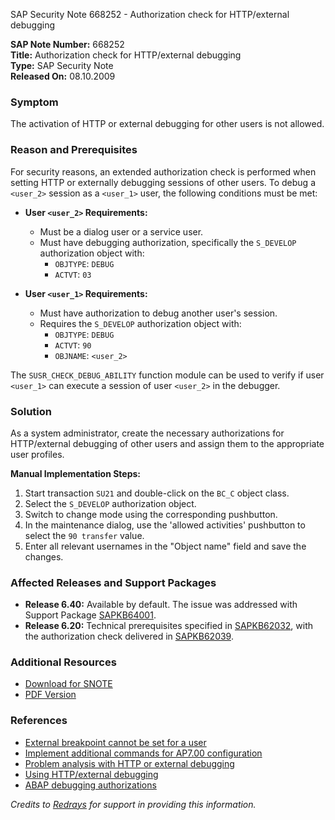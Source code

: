 SAP Security Note 668252 - Authorization check for HTTP/external debugging

**SAP Note Number:** 668252  
**Title:** Authorization check for HTTP/external debugging  
**Type:** SAP Security Note  
**Released On:** 08.10.2009

### Symptom
The activation of HTTP or external debugging for other users is not allowed.

### Reason and Prerequisites
For security reasons, an extended authorization check is performed when setting HTTP or externally debugging sessions of other users. To debug a `<user_2>` session as a `<user_1>` user, the following conditions must be met:

- **User `<user_2>` Requirements:**
  - Must be a dialog user or a service user.
  - Must have debugging authorization, specifically the `S_DEVELOP` authorization object with:
    - `OBJTYPE`: `DEBUG`
    - `ACTVT`: `03`

- **User `<user_1>` Requirements:**
  - Must have authorization to debug another user's session.
  - Requires the `S_DEVELOP` authorization object with:
    - `OBJTYPE`: `DEBUG`
    - `ACTVT`: `90`
    - `OBJNAME`: `<user_2>`

The `SUSR_CHECK_DEBUG_ABILITY` function module can be used to verify if user `<user_1>` can execute a session of user `<user_2>` in the debugger.

### Solution
As a system administrator, create the necessary authorizations for HTTP/external debugging of other users and assign them to the appropriate user profiles. 

**Manual Implementation Steps:**
1. Start transaction `SU21` and double-click on the `BC_C` object class.
2. Select the `S_DEVELOP` authorization object.
3. Switch to change mode using the corresponding pushbutton.
4. In the maintenance dialog, use the 'allowed activities' pushbutton to select the `90 transfer` value.
5. Enter all relevant usernames in the "Object name" field and save the changes.

### Affected Releases and Support Packages
- **Release 6.40:** Available by default. The issue was addressed with Support Package [SAPKB64001](https://me.sap.com/supportpackage/SAPKB64001).
- **Release 6.20:** Technical prerequisites specified in [SAPKB62032](https://me.sap.com/supportpackage/SAPKB62032), with the authorization check delivered in [SAPKB62039](https://me.sap.com/supportpackage/SAPKB62039).

### Additional Resources
- [Download for SNOTE](https://me.sap.com/notes/0040000015542552017)
- [PDF Version](https://userapps.support.sap.com/sap/support/sfm/notes/print/0000668252?language=en-US&token=3377CFB5908A2149129766E57D215D94)

### References
- [External breakpoint cannot be set for a user](https://me.sap.com/notes/1250842)
- [Implement additional commands for AP7.00 configuration](https://me.sap.com/notes/985891)
- [Problem analysis with HTTP or external debugging](https://me.sap.com/notes/751872)
- [Using HTTP/external debugging](https://me.sap.com/notes/668256)
- [ABAP debugging authorizations](https://me.sap.com/notes/65968)

*Credits to [Redrays](https://redrays.io) for support in providing this information.*